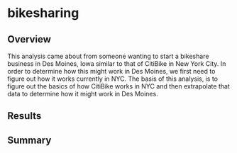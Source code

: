# bikesharing

## Overview
This analysis came about from someone wanting to start a bikeshare business in Des Moines, Iowa similar to that of CitiBike in New York City. In order to determine how this might work in Des Moines, we first need to figure out how it works currently in NYC. The basis of this analysis, is to figure out the basics of how CitiBike works in NYC and then extrapolate that data to determine how it might work in Des Moines.

## Results


## Summary
